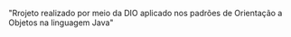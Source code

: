 "Rrojeto realizado por meio da DIO aplicado nos padrões de Orientação a Objetos na linguagem Java" 

